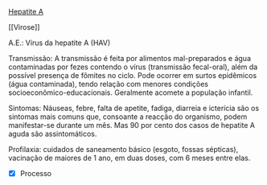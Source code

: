 [Hepatite A](Hepatite%20A.md)

[[Virose]]

A.E.: Vírus da hepatite A (HAV)

Transmissão: A transmissão é feita por alimentos mal-preparados e água contaminadas por fezes contendo o vírus (transmissão fecal-oral), além da possível presença de fômites no ciclo. Pode ocorrer em surtos epidêmicos (água contaminada), tendo relação com menores condições socioeconômico-educacionais. Geralmente acomete a população infantil.

Sintomas: Náuseas, febre, falta de apetite, fadiga, diarreia e icterícia são os sintomas mais comuns que, consoante a reacção do organismo, podem manifestar-se durante um mês. Mas 90 por cento dos casos de hepatite A aguda são assintomáticos.

Profilaxia: cuidados de saneamento básico (esgoto, fossas sépticas), vacinação de maiores de 1 ano, em duas doses, com 6 meses entre elas.

- [x] Processo 
